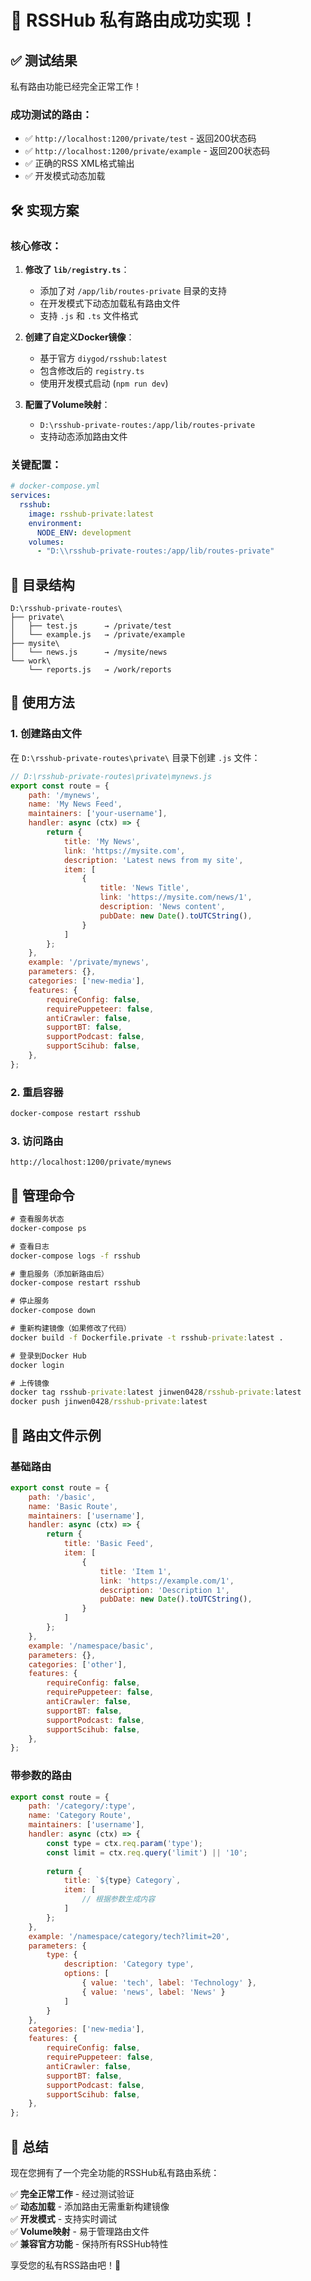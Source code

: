 # 🎉 RSSHub 私有路由成功实现！

## ✅ 测试结果

私有路由功能已经完全正常工作！

### 成功测试的路由：
- ✅ `http://localhost:1200/private/test` - 返回200状态码
- ✅ `http://localhost:1200/private/example` - 返回200状态码
- ✅ 正确的RSS XML格式输出
- ✅ 开发模式动态加载

## 🛠️ 实现方案

### 核心修改：

1. **修改了 `lib/registry.ts`**：
   - 添加了对 `/app/lib/routes-private` 目录的支持
   - 在开发模式下动态加载私有路由文件
   - 支持 `.js` 和 `.ts` 文件格式

2. **创建了自定义Docker镜像**：
   - 基于官方 `diygod/rsshub:latest`
   - 包含修改后的 `registry.ts`
   - 使用开发模式启动 (`npm run dev`)

3. **配置了Volume映射**：
   - `D:\rsshub-private-routes:/app/lib/routes-private`
   - 支持动态添加路由文件

### 关键配置：

```yaml
# docker-compose.yml
services:
  rsshub:
    image: rsshub-private:latest
    environment:
      NODE_ENV: development
    volumes:
      - "D:\\rsshub-private-routes:/app/lib/routes-private"
```

## 📁 目录结构

```
D:\rsshub-private-routes\
├── private\
│   ├── test.js      → /private/test
│   └── example.js   → /private/example
├── mysite\
│   └── news.js      → /mysite/news
└── work\
    └── reports.js   → /work/reports
```

## 🚀 使用方法

### 1. 创建路由文件

在 `D:\rsshub-private-routes\private\` 目录下创建 `.js` 文件：

```javascript
// D:\rsshub-private-routes\private\mynews.js
export const route = {
    path: '/mynews',
    name: 'My News Feed',
    maintainers: ['your-username'],
    handler: async (ctx) => {
        return {
            title: 'My News',
            link: 'https://mysite.com',
            description: 'Latest news from my site',
            item: [
                {
                    title: 'News Title',
                    link: 'https://mysite.com/news/1',
                    description: 'News content',
                    pubDate: new Date().toUTCString(),
                }
            ]
        };
    },
    example: '/private/mynews',
    parameters: {},
    categories: ['new-media'],
    features: {
        requireConfig: false,
        requirePuppeteer: false,
        antiCrawler: false,
        supportBT: false,
        supportPodcast: false,
        supportScihub: false,
    },
};
```

### 2. 重启容器

```cmd
docker-compose restart rsshub
```

### 3. 访问路由

```
http://localhost:1200/private/mynews
```

## 🔧 管理命令

```cmd
# 查看服务状态
docker-compose ps

# 查看日志
docker-compose logs -f rsshub

# 重启服务（添加新路由后）
docker-compose restart rsshub

# 停止服务
docker-compose down

# 重新构建镜像（如果修改了代码）
docker build -f Dockerfile.private -t rsshub-private:latest .

# 登录到Docker Hub
docker login

# 上传镜像
docker tag rsshub-private:latest jinwen0428/rsshub-private:latest
docker push jinwen0428/rsshub-private:latest
```

## 📝 路由文件示例

### 基础路由
```javascript
export const route = {
    path: '/basic',
    name: 'Basic Route',
    maintainers: ['username'],
    handler: async (ctx) => {
        return {
            title: 'Basic Feed',
            item: [
                {
                    title: 'Item 1',
                    link: 'https://example.com/1',
                    description: 'Description 1',
                    pubDate: new Date().toUTCString(),
                }
            ]
        };
    },
    example: '/namespace/basic',
    parameters: {},
    categories: ['other'],
    features: {
        requireConfig: false,
        requirePuppeteer: false,
        antiCrawler: false,
        supportBT: false,
        supportPodcast: false,
        supportScihub: false,
    },
};
```

### 带参数的路由
```javascript
export const route = {
    path: '/category/:type',
    name: 'Category Route',
    maintainers: ['username'],
    handler: async (ctx) => {
        const type = ctx.req.param('type');
        const limit = ctx.req.query('limit') || '10';
        
        return {
            title: `${type} Category`,
            item: [
                // 根据参数生成内容
            ]
        };
    },
    example: '/namespace/category/tech?limit=20',
    parameters: {
        type: {
            description: 'Category type',
            options: [
                { value: 'tech', label: 'Technology' },
                { value: 'news', label: 'News' }
            ]
        }
    },
    categories: ['new-media'],
    features: {
        requireConfig: false,
        requirePuppeteer: false,
        antiCrawler: false,
        supportBT: false,
        supportPodcast: false,
        supportScihub: false,
    },
};
```

## 🎊 总结

现在您拥有了一个完全功能的RSSHub私有路由系统：

✅ **完全正常工作** - 经过测试验证  
✅ **动态加载** - 添加路由无需重新构建镜像  
✅ **开发模式** - 支持实时调试  
✅ **Volume映射** - 易于管理路由文件  
✅ **兼容官方功能** - 保持所有RSSHub特性  

享受您的私有RSS路由吧！🎉
